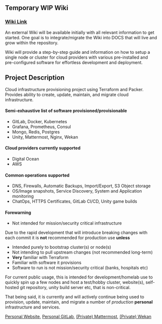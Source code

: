 ## Temporary WIP Wiki

### [Wiki Link](https://gitlab.codeopensrc.com/os/workbench/-/wikis/home)  

An external Wiki will be available initially with all relevant information to get started. One goal is to integrate/migrate the Wiki into DOCS that will live and grow within the repository.  

Wiki will provide a step-by-step guide and information on how to setup a single node or cluster for cloud providers with various pre-installed and pre-configured software for effortless development and deployment.  

## Project Description  
Cloud infrastructure provisioning project using Terraform and Packer.  
Provides ability to create, update, maintain, and migrate cloud infrastructure.  

#### Semi-exhaustive list of software provisioned/provisionable  
- GitLab, Docker, Kubernetes  
- Grafana, Prometheus, Consul  
- Mongo, Redis, Postgres  
- Unity, Mattermost, Nginx, Wekan  

#### Cloud providers currently supported  
- Digital Ocean  
- AWS  

#### Common operations supported  
- DNS, Firewalls, Automatic Backups, Import/Export, S3 Object storage  
- OS/Image snapshots, Service Discovery, System and Application monitoring  
- ChatOps, HTTPS Certificates, GitLab CI/CD, Unity game builds  

#### Forewarning
- Not intended for mission/security critical infrastructure  

Due to the rapid development that will introduce breaking changes with each commit it is **not** recommended for production use **unless**  

- Intended purely to bootstrap cluster(s) or node(s)  
- Not intending to pull upstream changes (not recommended long-term)  
- **Very** familiar with Terraform  
- Familiar with software it provisions  
- Software to run is not mission/security critical (banks, hospitals etc)  

For current public usage, this is intended for development/homelab use to quickly spin up a few nodes and host a test/hobby cluster, website(s), self-hosted git repository, unity build server etc, that is non-critical.  

That being said, it is currently and will actively continue being used to provision, update, maintain, and migrate a number of _production_ **personal** infrastructure and services.  

[Personal Website](https://www.codeopensrc.om), [Personal GitLab](https://gitlab.codeopensrc.com/explore?sort=latest_activity_desc), [(Private) Mattermost](https://chat.codeopensrc.com/), [(Private) Wekan](https://wekan.codeopensrc.com/)  

